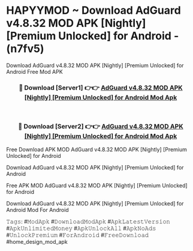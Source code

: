 # HAPYYMOD ~ Download AdGuard v4.8.32 MOD APK [Nightly] [Premium Unlocked] for Android - (n7fv5)
Download AdGuard v4.8.32 MOD APK [Nightly] [Premium Unlocked] for Android Free Mod APK

<div align="center">
<h3>🔴 Download [Server1] 👉👉 <a href="https://apk-comot.site?title=AdGuard_v4.8.32_MOD_APK_[Nightly]_[Premium_Unlocked]_for_Android">AdGuard v4.8.32 MOD APK [Nightly] [Premium Unlocked] for Android Mod Apk</a></h3><br>

<h3>🔴 Download [Server2] 👉👉 <a href="https://apk-comot.site?title=AdGuard_v4.8.32_MOD_APK_[Nightly]_[Premium_Unlocked]_for_Android">AdGuard v4.8.32 MOD APK [Nightly] [Premium Unlocked] for Android Mod Apk</a></h3>
</div>


Free Download APK MOD AdGuard v4.8.32 MOD APK [Nightly] [Premium Unlocked] for Android

Download AdGuard v4.8.32 MOD APK [Nightly] [Premium Unlocked] for Android 

Free APK MOD AdGuard v4.8.32 MOD APK [Nightly] [Premium Unlocked] for Android 

Download AdGuard v4.8.32 MOD APK [Nightly] [Premium Unlocked] for Android Mod For Android

𝚃𝚊𝚐𝚜: #𝙼𝚘𝚍𝙰𝚙𝚔 #𝙳𝚘𝚠𝚗𝚕𝚘𝚊𝚍𝙼𝚘𝚍𝙰𝚙𝚔 #𝙰𝚙𝚔𝙻𝚊𝚝𝚎𝚜𝚝𝚅𝚎𝚛𝚜𝚒𝚘𝚗 #𝙰𝚙𝚔𝚄𝚗𝚕𝚒𝚖𝚒𝚝𝚎𝚍𝙼𝚘𝚗𝚎𝚢 #𝙰𝚙𝚔𝚄𝚗𝚕𝚘𝚌𝚔𝙰𝚕𝚕 #𝙰𝚙𝚔𝙽𝚘𝙰𝚍𝚜 #𝚄𝚗𝚕𝚘𝚌𝚔𝙿𝚛𝚎𝚖𝚒𝚞𝚖 #𝙵𝚘𝚛𝙰𝚗𝚍𝚛𝚘𝚒𝚍 #𝙵𝚛𝚎𝚎𝙳𝚘𝚠𝚗𝚕𝚘𝚊𝚍 #home_design_mod_apk